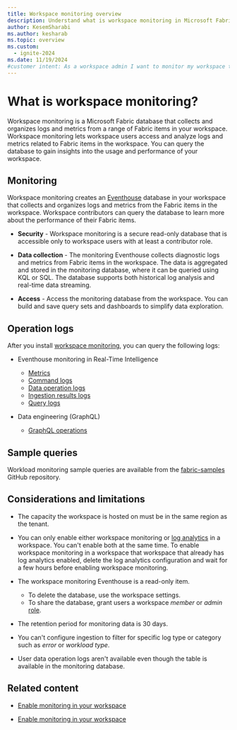 ```yaml
---
title: Workspace monitoring overview
description: Understand what is workspace monitoring in Microsoft Fabric and how it can help you to gain insights into the usage and performance of your workspace.
author: KesemSharabi
ms.author: kesharab
ms.topic: overview
ms.custom:
  - ignite-2024
ms.date: 11/19/2024
#customer intent: As a workspace admin I want to monitor my workspace to gain insights into the usage and performance of my workspace so that I can optimize my workspace and improve the user experience.
---
```


# What is workspace monitoring?

Workspace monitoring is a Microsoft Fabric database that collects and organizes logs and metrics from a range of Fabric items in your workspace. Workspace monitoring lets workspace users access and analyze logs and metrics related to Fabric items in the workspace. You can query the database to gain insights into the usage and performance of your workspace.

## Monitoring

Workspace monitoring creates an [Eventhouse](../real-time-intelligence/eventhouse.md) database in your workspace that collects and organizes logs and metrics from the Fabric items in the workspace. Workspace contributors can query the database to learn more about the performance of their Fabric items.

* **Security** - Workspace monitoring is a secure read-only database that is accessible only to workspace users with at least a contributor role.

* **Data collection** - The monitoring Eventhouse collects diagnostic logs and metrics from Fabric items in the workspace. The data is aggregated and stored in the monitoring database, where it can be queried using KQL or SQL. The database supports both historical log analysis and real-time data streaming.

* **Access** - Access the monitoring database from the workspace. You can build and save query sets and dashboards to simplify data exploration.

## Operation logs

After you install [workspace monitoring](enable-workspace-monitoring.md), you can query the following logs:

* Eventhouse monitoring in Real-Time Intelligence
    * [Metrics](../real-time-intelligence/monitor-metrics.md)
    * [Command logs](../real-time-intelligence/monitor-logs-command.md)
    * [Data operation logs](../real-time-intelligence/monitor-logs-data-operation.md)
    * [Ingestion results logs](../real-time-intelligence/monitor-logs-ingestion-results.md)
    * [Query logs](../real-time-intelligence/monitor-logs-query.md)

* Data engineering (GraphQL)
    * [GraphQL operations](../data-engineering/graphql-operations.md)

## Sample queries

Workload monitoring sample queries are available from the [fabric-samples](https://github.com/microsoft/fabric-samples) GitHub repository.

## Considerations and limitations

* The capacity the workspace is hosted on must be in the same region as the tenant.

* You can only enable either workspace monitoring or [log analytics](/power-bi/transform-model/log-analytics/desktop-log-analytics-configure) in a workspace. You can't enable both at the same time. To enable workspace monitoring in a workspace that workspace that already has log analytics enabled, delete the log analytics configuration and wait for a few hours before enabling workspace monitoring.

* The workspace monitoring Eventhouse is a read-only item.
    * To delete the database, use the workspace settings.
    * To share the database, grant users a workspace *member* or *admin* [role](roles-workspaces.md).

* The retention period for monitoring data is 30 days.

* You can't configure ingestion to filter for specific log type or category such as *error* or *workload type*.

* User data operation logs aren't available even though the table is available in the monitoring database.

## Related content

* [Enable monitoring in your workspace](enable-workspace-monitoring.md)

* [Enable monitoring in your workspace](enable-workspace-monitoring.md)
